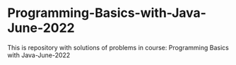 # Programming-Basics-with-Java-June-2022
This is repository with solutions of problems in course: Programming Basics with Java-June-2022
